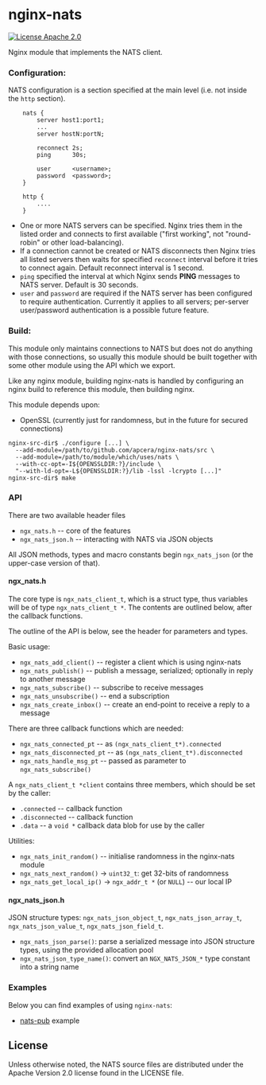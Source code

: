 nginx-nats
==========

[![License Apache 2.0](https://img.shields.io/badge/License-Apache2-blue.svg)](https://www.apache.org/licenses/LICENSE-2.0)

Nginx module that implements the NATS client.

### Configuration:

NATS configuration is a section specified at the main level (i.e. not inside
the `http` section).

```nginx
    nats {
        server host1:port1;
        ...
        server hostN:portN;

        reconnect 2s;
        ping      30s;

        user      <username>;
        password  <password>;
    }

    http {
        ....
    }
```

* One or more NATS servers can be specified. Nginx tries them in the listed
  order and connects to first available ("first working", not "round-robin" or
  other load-balancing).
* If a connection cannot be created or NATS disconnects then Nginx tries all
  listed servers then waits for specified `reconnect` interval before it tries
  to connect again.  Default reconnect interval is 1 second.
* `ping` specified the interval at which Nginx sends __PING__ messages to NATS
  server.  Default is 30 seconds.
* `user` and `password` are required if the NATS server has been configured to
  require authentication.  Currently it applies to all servers; per-server
  user/password authentication is a possible future feature.

### Build:

This module only maintains connections to NATS but does not do anything with
those connections, so usually this module should be built together with some
other module using the API which we export.

Like any nginx module, building nginx-nats is handled by configuring an nginx
build to reference this module, then building nginx.

This module depends upon:

* OpenSSL (currently just for randomness, but in the future for secured
  connections)

```console
nginx-src-dir$ ./configure [...] \
  --add-module=/path/to/github.com/apcera/nginx-nats/src \
  --add-module=/path/to/module/which/uses/nats \
  --with-cc-opt=-I${OPENSSLDIR:?}/include \
  "--with-ld-opt=-L${OPENSSLDIR:?}/lib -lssl -lcrypto [...]"
nginx-src-dir$ make
```

### API

There are two available header files

* `ngx_nats.h` -- core of the features
* `ngx_nats_json.h` -- interacting with NATS via JSON objects

All JSON methods, types and macro constants begin `ngx_nats_json` (or the
upper-case version of that).

#### ngx\_nats.h

The core type is `ngx_nats_client_t`, which is a struct type, thus variables
will be of type `ngx_nats_client_t *`.  The contents are outlined below, after
the callback functions.

The outline of the API is below, see the header for parameters and types.

Basic usage:

* `ngx_nats_add_client()` -- register a client which is using nginx-nats
* `ngx_nats_publish()` -- publish a message, serialized; optionally in reply
  to another message
* `ngx_nats_subscribe()` -- subscribe to receive messages
* `ngx_nats_unsubscribe()` -- end a subscription
* `ngx_nats_create_inbox()` -- create an end-point to receive a reply to a
  message

There are three callback functions which are needed:

* `ngx_nats_connected_pt` -- as `(ngx_nats_client_t*).connected`
* `ngx_nats_disconnected_pt` -- as `(ngx_nats_client_t*).disconnected`
* `ngx_nats_handle_msg_pt` -- passed as parameter to `ngx_nats_subscribe()`

A `ngx_nats_client_t *client` contains three members, which should be set by
the caller:

* `.connected` -- callback function
* `.disconnected` -- callback function
* `.data` -- a `void *` callback data blob for use by the caller

Utilities:

* `ngx_nats_init_random()` -- initialise randomness in the nginx-nats module
* `ngx_nats_next_random()` → `uint32_t`: get 32-bits of randomness
* `ngx_nats_get_local_ip()` → `ngx_addr_t *` (or `NULL`) -- our local IP

#### ngx\_nats\_json.h

JSON structure types: `ngx_nats_json_object_t`, `ngx_nats_json_array_t`,
`ngx_nats_json_value_t`, `ngx_nats_json_field_t`.

* `ngx_nats_json_parse()`: parse a serialized message into JSON structure
  types, using the provided allocation pool
* `ngx_nats_json_type_name()`: convert an `NGX_NATS_JSON_*` type constant into
  a string name
  
### Examples

Below you can find examples of using `nginx-nats`:

- [nats-pub](examples/nats-pub) example

## License 

Unless otherwise noted, the NATS source files are distributed under
the Apache Version 2.0 license found in the LICENSE file.
